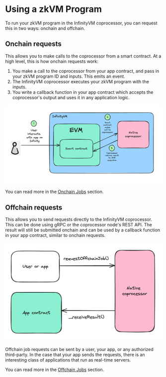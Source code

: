 # Using a zkVM Program

To run your zkVM program in the InfinityVM coprocessor, you can request this in two ways: onchain and offchain.

## Onchain requests

This allows you to make calls to the coprocessor from a smart contract. At a high level, this is how onchain requests work:

1. You make a call to the coprocessor from your app contract, and pass in your zkVM program ID and inputs. This emits an event.
2. The InfinityVM coprocessor executes your zkVM program with the inputs.
3. You write a callback function in your app contract which accepts the coprocessor's output and uses it in any application logic.

![onchain job request](../assets/onchain-job-request.png)

You can read more in the [Onchain Jobs](./onchain.md) section.

## Offchain requests

This allows you to send requests directly to the InfinityVM coprocessor. This can be done using gRPC or the coprocessor node's REST API. The result will still be submitted onchain and can be used by a callback function in your app contract, similar to onchain requests.

![offchain job request](../assets/offchain-job-request.png)

Offchain job requests can be sent by a user, your app, or any authorized third-party. In the case that your app sends the requests, there is an interesting class of applications that run as real-time servers. 

You can read more in the [Offchain Jobs](./offchain.md) section.

